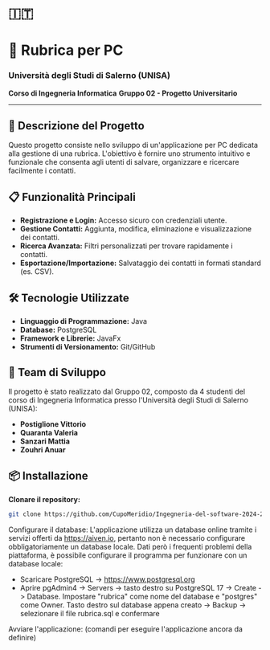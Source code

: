 # 🇮🇹
# 📒 Rubrica per PC
### Università degli Studi di Salerno (UNISA)
**Corso di Ingegneria Informatica**
**Gruppo 02 - Progetto Universitario**

---

## 🚀 Descrizione del Progetto
Questo progetto consiste nello sviluppo di un'applicazione per PC dedicata alla gestione di una rubrica. L'obiettivo è fornire uno strumento intuitivo e funzionale che consenta agli utenti di salvare, organizzare e ricercare facilmente i contatti.

## 📋 Funzionalità Principali
- **Registrazione e Login:** Accesso sicuro con credenziali utente.
- **Gestione Contatti:** Aggiunta, modifica, eliminazione e visualizzazione dei contatti.
- **Ricerca Avanzata:** Filtri personalizzati per trovare rapidamente i contatti.
- **Esportazione/Importazione:** Salvataggio dei contatti in formati standard (es. CSV).

## 🛠️ Tecnologie Utilizzate
- **Linguaggio di Programmazione:** Java
- **Database:** PostgreSQL
- **Framework e Librerie:** JavaFx
- **Strumenti di Versionamento:** Git/GitHub

## 👥 Team di Sviluppo
Il progetto è stato realizzato dal Gruppo 02, composto da 4 studenti del corso di Ingegneria Informatica presso l'Università degli Studi di Salerno (UNISA):

- **Postiglione Vittorio**
- **Quaranta Valeria**
- **Sanzari Mattia**
- **Zouhri Anuar**

## 📦 Installazione

**Clonare il repository:**

```bash
git clone https://github.com/CupoMeridio/Ingegneria-del-software-2024-2025.git
```
Configurare il database:
L'applicazione utilizza un database online tramite i servizi offerti da https://aiven.io, pertanto non è necessario configurare obbligatoriamente un database locale.
Dati però i frequenti problemi della piattaforma, è possibile configurare il programma per funzionare con un database locale:
- Scaricare PostgreSQL -> https://www.postgresql.org
- Aprire pgAdmin4 -> Servers -> tasto destro su PostgreSQL 17 -> Create -> Database.
  Impostare "rubrica" come nome del database e "postgres" come Owner.
  Tasto destro sul database appena creato -> Backup -> selezionare il file rubrica.sql e confermare


Avviare l'applicazione:
(comandi per eseguire l'applicazione ancora da definire)
